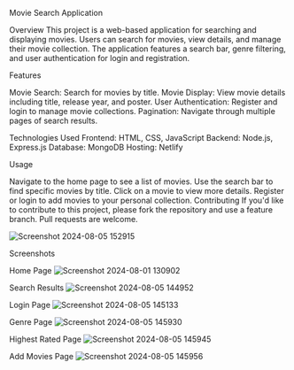 Movie Search Application

Overview
This project is a web-based application for searching and displaying movies. Users can search for movies, view details, and manage their movie collection. The application features a search bar, genre filtering, and user authentication for login and registration.

Features

Movie Search: Search for movies by title.
Movie Display: View movie details including title, release year, and poster.
User Authentication: Register and login to manage movie collections.
Pagination: Navigate through multiple pages of search results.



Technologies Used
Frontend: HTML, CSS, JavaScript
Backend: Node.js, Express.js
Database: MongoDB
Hosting: Netlify

Usage

Navigate to the home page to see a list of movies.
Use the search bar to find specific movies by title.
Click on a movie to view more details.
Register or login to add movies to your personal collection.
Contributing
If you'd like to contribute to this project, please fork the repository and use a feature branch. Pull requests are welcome.

![Screenshot 2024-08-05 152915](https://github.com/user-attachments/assets/43ab0fb6-0181-40e4-829c-63b359fc42f3)


Screenshots

Home Page
![Screenshot 2024-08-01 130902](https://github.com/user-attachments/assets/e2c96751-f304-45f8-8f5c-62bd8d727e6d)


Search Results
![Screenshot 2024-08-05 144952](https://github.com/user-attachments/assets/99fb38d3-35bd-4fa5-ba6d-eab8a9f8b59b)


Login Page
![Screenshot 2024-08-05 145133](https://github.com/user-attachments/assets/78a6eb32-dcb6-46c5-96d1-8a12de295b19)


Genre Page
![Screenshot 2024-08-05 145930](https://github.com/user-attachments/assets/b69aeb06-cd61-4972-a23c-c178bd0f2251)


Highest Rated Page
![Screenshot 2024-08-05 145945](https://github.com/user-attachments/assets/2253f0ec-911f-4500-ba45-87488078c439)


Add Movies Page
![Screenshot 2024-08-05 145956](https://github.com/user-attachments/assets/b1e99a44-e06f-4066-8197-107551cff1bc)

